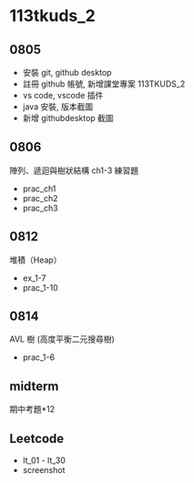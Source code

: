 # 113tkuds_2

## 0805
- 安裝 git, github desktop
- 註冊  github 帳號, 新增課堂專案 113TKUDS_2
- vs code, vscode 插件
- java 安裝, 版本截圖
- 新增 githubdesktop 截圖

## 0806
陣列、遞迴與樹狀結構 ch1-3 練習題
- prac_ch1
- prac_ch2
- prac_ch3

## 0812
堆積（Heap）
- ex_1-7
- prac_1-10

## 0814 
AVL 樹 (高度平衡二元搜尋樹)
* prac_1-6

## midterm
期中考題*12

## Leetcode
- lt_01 - lt_30
- screenshot